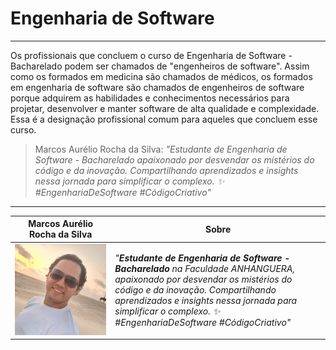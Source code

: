 # Engenharia de Software

---

Os profissionais que concluem o curso de Engenharia de Software - Bacharelado podem ser chamados de "engenheiros de software". Assim como os formados em medicina são chamados de médicos, os formados em engenharia de software são chamados de engenheiros de software porque adquirem as habilidades e conhecimentos necessários para projetar, desenvolver e manter software de alta qualidade e complexidade. Essa é a designação profissional comum para aqueles que concluem esse curso.

> Marcos Aurélio Rocha da Silva:
> _"Estudante de Engenharia de Software - Bacharelado apaixonado por  desvendar os mistérios do código e da inovação. Compartilhando  aprendizados e insights nessa jornada para simplificar o complexo. ✨  #EngenhariaDeSoftware #CódigoCriativo"_

---

| Marcos Aurélio Rocha da Silva | Sobre                                                        |
| :---------------------------: | ------------------------------------------------------------ |
|  ![](./images/perfil_1.jpg)   | *"**Estudante de Engenharia de Software - Bacharelado** na Faculdade ANHANGUERA, apaixonado por desvendar os mistérios do código e da inovação. Compartilhando aprendizados e insights nessa jornada para simplificar o complexo. ✨ #EngenhariaDeSoftware #CódigoCriativo"* |

